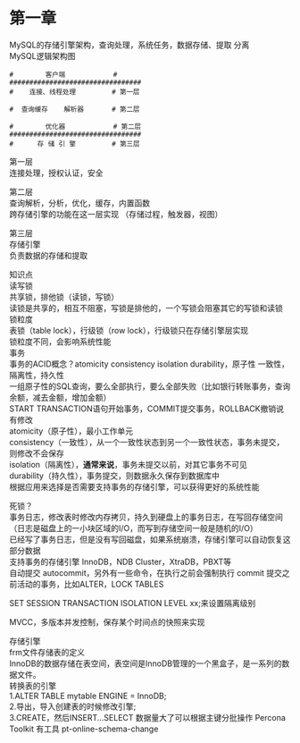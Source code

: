 # 第一章
MySQL的存储引擎架构，查询处理，系统任务，数据存储、提取 分离   
MySQL逻辑架构图
```
#        客户端            #                              
#################################
#    连接、线程处理         # 第一层   

#  查询缓存    解析器       # 第二层

#        优化器            # 第二层
#################################
#      存 储 引 擎         # 第三层
```
第一层   
连接处理，授权认证，安全

第二层     
查询解析，分析，优化，缓存，内置函数   
跨存储引擎的功能在这一层实现 （存储过程，触发器，视图）

第三层  
存储引擎   
负责数据的存储和提取   

知识点   
读写锁  
共享锁，排他锁（读锁，写锁）  
读锁是共享的，相互不阻塞，写锁是排他的，一个写锁会阻塞其它的写锁和读锁  
锁粒度   
表锁（table lock），行级锁（row lock），行级锁只在存储引擎层实现   
锁粒度不同，会影响系统性能   
事务   
事务的ACID概念？atomicity consistency isolation durability，原子性 一致性，隔离性，持久性  
一组原子性的SQL查询，要么全部执行，要么全部失败（比如银行转账事务，查询余额，减去金额，增加金额）    
START TRANSACTION语句开始事务，COMMIT提交事务，ROLLBACK撤销说有修改   
atomicity（原子性），最小工作单元   
consistency（一致性），从一个一致性状态到另一个一致性状态，事务未提交，则修改不会保存  
isolation（隔离性），**通常来说**，事务未提交以前，对其它事务不可见      
durability（持久性），事务提交，则数据永久保存到数据库中   
根据应用来选择是否需要支持事务的存储引擎，可以获得更好的系统性能    

死锁？   
事务日志，修改表时修改内存拷贝，持久到硬盘上的事务日志，在写回存储空间（日志是磁盘上的一小块区域的I/O，而写到存储空间一般是随机的I/O）   
已经写了事务日志，但是没有写回磁盘，如果系统崩溃，存储引擎可以自动恢复这部分数据   
支持事务的存储引擎 InnoDB，NDB Cluster，XtraDB，PBXT等   
自动提交 autocommit，另外有一些命令，在执行之前会强制执行 commit 提交之前活动的事务，比如ALTER，LOCK TABLES

SET SESSION TRANSACTION ISOLATION LEVEL xx;来设置隔离级别

MVCC，多版本并发控制，保存某个时间点的快照来实现

存储引擎   
frm文件存储表的定义   
InnoDB的数据存储在表空间，表空间是InnoDB管理的一个黑盒子，是一系列的数据文件。      
转换表的引擎   
1.ALTER TABLE mytable ENGINE = InnoDB;     
2.导出，导入创建表的时候修改引擎;   
3.CREATE，然后INSERT...SELECT 数据量大了可以根据主键分批操作   Percona Toolkit 有工具 pt-online-schema-change    
